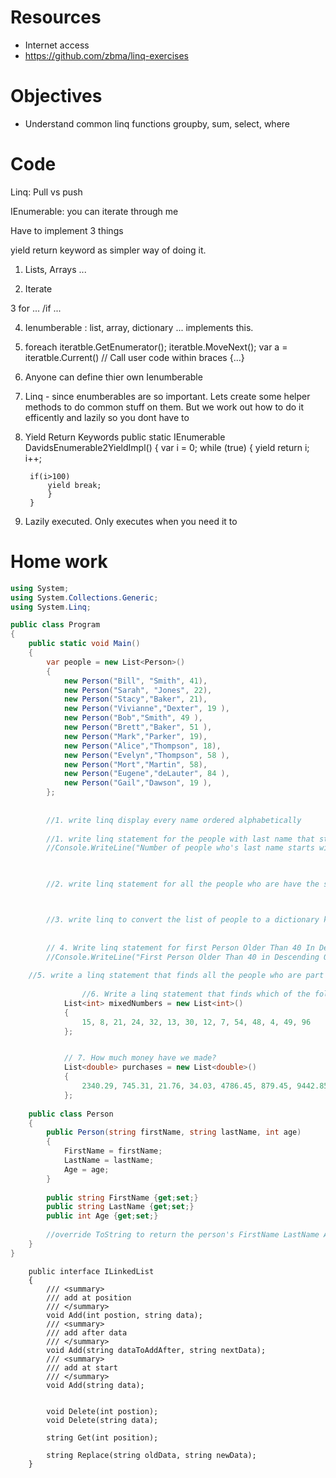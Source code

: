
# Resources
- Internet access
- https://github.com/zbma/linq-exercises


# Objectives
- Understand common linq functions groupby, sum, select, where


# Code
Linq: Pull vs push

IEnumerable: you can iterate through me

Have to implement 3 things

yield return keyword as simpler way of doing it.



1. Lists, Arrays ...

2. Iterate

3 for ... /if ... 

4. Ienumberable : list, array, dictionary ... implements this.

5. foreach 
iteratble.GetEnumerator();
iteratble.MoveNext();
var a = iteratble.Current()
// Call user code within braces {...}

6. Anyone can define thier own Ienumberable

7. Linq - since enumberables are so important. Lets create some helper methods to do common stuff on them. But we work out how to do it efficently and lazily so you dont have to


8. Yield Return Keywords
        public static IEnumerable<int> DavidsEnumerable2YieldImpl()
        {
            var i = 0;
            while (true)
            {
                yield return i;
                i++;
				
		if(i>100)
			yield break;
            }
        }


9. Lazily executed. Only executes when you need it to


# Home work
```csharp
using System;
using System.Collections.Generic;
using System.Linq;

public class Program
{
	public static void Main()
	{
		var people = new List<Person>()
		{
			new Person("Bill", "Smith", 41),
			new Person("Sarah", "Jones", 22),
			new Person("Stacy","Baker", 21),
			new Person("Vivianne","Dexter", 19 ),
			new Person("Bob","Smith", 49 ),
			new Person("Brett","Baker", 51 ),
			new Person("Mark","Parker", 19),
			new Person("Alice","Thompson", 18),
			new Person("Evelyn","Thompson", 58 ),
			new Person("Mort","Martin", 58),
			new Person("Eugene","deLauter", 84 ),
			new Person("Gail","Dawson", 19 ),
		};
	
	
		//1. write linq display every name ordered alphabetically
		
		//1. write linq statement for the people with last name that starts with the letter D
		//Console.WriteLine("Number of people who's last name starts with the letter D " + people1.Count());


    
		//2. write linq statement for all the people who are have the surname Thompson and Baker. Write all the first names to the console



		//3. write linq to convert the list of people to a dictionary keyed by first name
    
		
		// 4. Write linq statement for first Person Older Than 40 In Descending Alphabetical Order By First Name
		//Console.WriteLine("First Person Older Than 40 in Descending Order by First Name " + person2.ToString());
    
    //5. write a linq statement that finds all the people who are part of a family. (aka there is at least one other person with the same surname.
    
                //6. Write a linq statement that finds which of the following numbers are multiples of 4 or 6
            List<int> mixedNumbers = new List<int>()
            {
                15, 8, 21, 24, 32, 13, 30, 12, 7, 54, 48, 4, 49, 96
            };


            // 7. How much money have we made?
            List<double> purchases = new List<double>()
            {
                2340.29, 745.31, 21.76, 34.03, 4786.45, 879.45, 9442.85, 2454.63, 45.65
            };
	
	public class Person
	{
		public Person(string firstName, string lastName, int age)
		{
			FirstName = firstName;
			LastName = lastName;
			Age = age;
		}
		
		public string FirstName {get;set;}
		public string LastName {get;set;}
		public int Age {get;set;}
		
		//override ToString to return the person's FirstName LastName Age
	}
}
```

	
```
    public interface ILinkedList
    {
        /// <summary>
        /// add at position
        /// </summary>
        void Add(int postion, string data);
        /// <summary>
        /// add after data
        /// </summary>
        void Add(string dataToAddAfter, string nextData);
        /// <summary>
        /// add at start
        /// </summary>
        void Add(string data);


        void Delete(int postion);
        void Delete(string data);

        string Get(int position);

        string Replace(string oldData, string newData);
    }	
```
